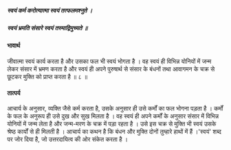 ##### स्वयं कर्म करोत्यात्मा स्वयं तत्फलमश्नुते ।
##### स्वयं भ्रमति संसारे स्वयं तस्माद्विमुच्यते ॥

#### भावार्थ

जीवात्मा स्वयं कार्य करता है और उसका फल भी स्वयं भोगता है । वह स्वयं ही विभिन्न योनियों में जन्म लेकर संसार में भ्रमण करता है और स्वयं ही अपने पुरुषार्थ से संसार के बंधनों तथा आवागमन के चक्र से छूटकर मुक्ति को प्राप्त करता है ॥ ८ ॥

#### तात्पर्य

आचार्य के अनुसार, व्यक्ति जैसे कर्म करता है, उसके अनुसार ही उसे कर्मों का फल भोगना पड़ता है । कर्मों के फल के अनुरूप ही उसे दुख और सुख मिलता है । वह स्वयं ही अपने कर्मों के अनुसार संसार में विभिन्न योनियों में जन्म लेता है और जन्म-मरण के चक्र में पड़ा रहता है । उसे इस चक्र से मुक्ति भी स्वयं उसके श्रेष्ठ कार्यों से ही मिलती है । आचार्य का कथन है कि बंधन और मुक्ति दोनों तुम्हारे हाथों में हैं ।'स्वयं' शब्द पर जोर दिया है, जो उत्तरदायित्व की ओर संकेत करता है ।